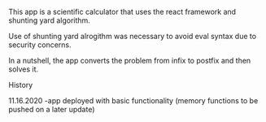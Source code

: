 This app is a scientific calculator that uses the react framework and shunting yard algorithm.

Use of shunting yard alrogithm was necessary to avoid eval syntax due to security concerns.

In a nutshell, the app converts the problem from infix to postfix and then solves it.

History

11.16.2020
-app deployed with basic functionality (memory functions to be pushed on a later update)
